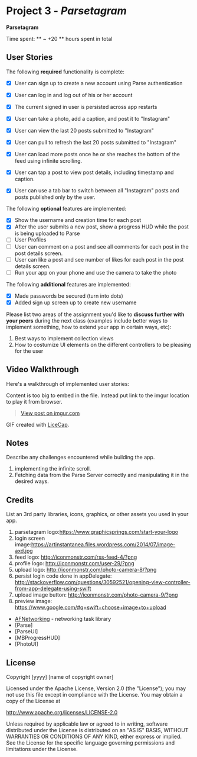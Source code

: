 # Project 3 - *Parsetagram*

**Parsetagram** 

Time spent: ** ~ +20 ** hours spent in total

## User Stories

The following **required** functionality is complete:

- [X] User can sign up to create a new account using Parse authentication
- [X] User can log in and log out of his or her account
- [X] The current signed in user is persisted across app restarts
- [X] User can take a photo, add a caption, and post it to "Instagram"
- [X] User can view the last 20 posts submitted to "Instagram"
- [X] User can pull to refresh the last 20 posts submitted to "Instagram"
- [X] User can load more posts once he or she reaches the bottom of the feed using infinite scrolling.
- [X] User can tap a post to view post details, including timestamp and caption.
- [X] User can use a tab bar to switch between all "Instagram" posts and posts published only by the user.


The following **optional** features are implemented:

- [X] Show the username and creation time for each post 
- [X] After the user submits a new post, show a progress HUD while the post is being uploaded to Parse
- [ ] User Profiles
- [ ] User can comment on a post and see all comments for each post in the post details screen.
- [ ] User can like a post and see number of likes for each post in the post details screen.
- [ ] Run your app on your phone and use the camera to take the photo

The following **additional** features are implemented:

- [X] Made passwords be secured (turn into dots)
- [X] Added sign up screen up to create new username 

Please list two areas of the assignment you'd like to **discuss further with your peers** during the next class (examples include better ways to implement something, how to extend your app in certain ways, etc):

1. Best ways to implement collection views
2. How to costumize UI elements on the different controllers to be pleasing for the user

## Video Walkthrough

Here's a walkthrough of implemented user stories:

Content is too big to embed in the file. Instead put link to the imgur location to play it from browser.

<blockquote class="imgur-embed-pub" lang="en" data-id="DsrBF0M"><a href="https://i.imgur.com/DsrBF0M.mp4">View post on imgur.com</a></blockquote><script async src="//s.imgur.com/min/embed.js" charset="utf-8"></script>



GIF created with [LiceCap](http://www.cockos.com/licecap/).

## Notes

Describe any challenges encountered while building the app.

1. implementing the infinite scroll.
2. Fetching data from the Parse Server correctly and manipulating it in the desired ways.

## Credits

List an 3rd party libraries, icons, graphics, or other assets you used in your app.

1. parsetagram logo:https://www.graphicsprings.com/start-your-logo
2. login screen image:https://artinstantanea.files.wordpress.com/2014/07/image-axd.jpg
3. feed logo: http://iconmonstr.com/rss-feed-4/?png
4. profile logo: http://iconmonstr.com/user-29/?png
5. upload logo: http://iconmonstr.com/photo-camera-8/?png
6. persist login code done in appDelegate: http://stackoverflow.com/questions/30592521/opening-view-controller-from-app-delegate-using-swift
7. upload image button: http://iconmonstr.com/photo-camera-9/?png
8. preview image: https://www.google.com/#q=swift+choose+image+to+upload

- [AFNetworking](https://github.com/AFNetworking/AFNetworking) - networking task library
- [Parse]
- [ParseUI]
- [MBProgressHUD]
- [PhotoUI]

## License

Copyright [yyyy] [name of copyright owner]

Licensed under the Apache License, Version 2.0 (the "License");
you may not use this file except in compliance with the License.
You may obtain a copy of the License at

http://www.apache.org/licenses/LICENSE-2.0

Unless required by applicable law or agreed to in writing, software
distributed under the License is distributed on an "AS IS" BASIS,
WITHOUT WARRANTIES OR CONDITIONS OF ANY KIND, either express or implied.
See the License for the specific language governing permissions and
limitations under the License.
